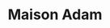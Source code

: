---
title: "Maison Adam"
url: /saint-jean-de-luz/maison-adam-rue-de-la-republique/
shop: pâtisserie
---